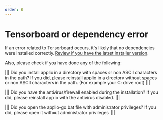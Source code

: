 ```yaml
---
order: B
---
```

# Tensorboard or dependency error

If an error related to Tensorboard occurs, it's likely that no dependencies were installed correctly. [Review if you have the latest installer version](/get-started\install-applio.md).

Also, please check if you have done any of the following:

||| Did you install applio in a directory with spaces or non ASCII characters in the path?
If you did, please reinstall applio in a directory without spaces or non ASCII characters in the path. (For example your C: drive root)
|||

||| Did you have the antivirus/firewall enabled during the installation?
If you did, please reinstall applio with the antivirus disabled.
|||

||| Did you open the applio-go.bat file with administrator privileges?
If you did, please open it without administrator privileges.
|||



